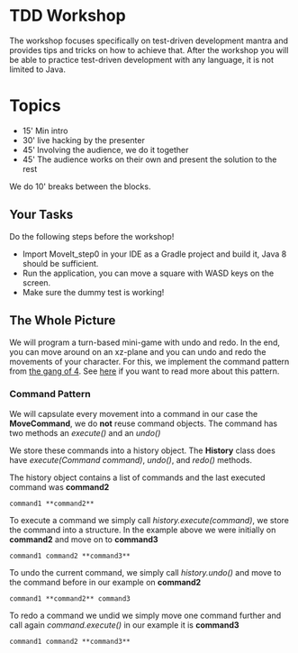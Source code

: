 # TDD Workshop
The workshop focuses specifically on test-driven development mantra and provides tips and tricks on how to achieve that. After the workshop you will be able to practice test-driven development with any language, it is not limited to Java.

# Topics
* 15' Min intro
* 30' live hacking by the presenter
* 45' Involving the audience, we do it together
* 45' The audience works on their own and present the solution to the rest

We do 10' breaks between the blocks.

## Your Tasks
Do the following steps before the workshop!

* Import MoveIt_step0 in your IDE as a Gradle project and build it, Java 8 should be sufficient.
* Run the application, you can move a square with WASD keys on the screen.
* Make sure the dummy test is working!

## The Whole Picture 
We will program a turn-based mini-game with undo and redo. In the end, you can move around on an xz-plane and you can undo and redo the movements of your character.
For this, we implement the command pattern from [the gang of 4](https://en.wikipedia.org/wiki/Design_Patterns). See [here](https://gameprogrammingpatterns.com/command.html) if you want to read more about this pattern.

### Command Pattern
We will capsulate every movement into a command in our case the **MoveCommand**, we do **not** reuse command objects.
The command has two methods an *execute()* and an *undo()*

We store these commands into a history object. The **History** class does have *execute(Command command)*, *undo()*, and *redo()* methods.

The history object contains a list of commands and the last executed command was **command2**
```
command1 **command2**
```

To execute a command we simply call *history.execute(command)*, we store the command into a structure. In the example above we were initially on **command2** and move on to **command3**
```
command1 command2 **command3**
```

To undo the current command, we simply call *history.undo()* and move to the command before in our example on **command2**
```
command1 **command2** command3
```

To redo a command we undid we simply move one command further and call again *command.execute()* in our example it is **command3**
```
command1 command2 **command3**
```

